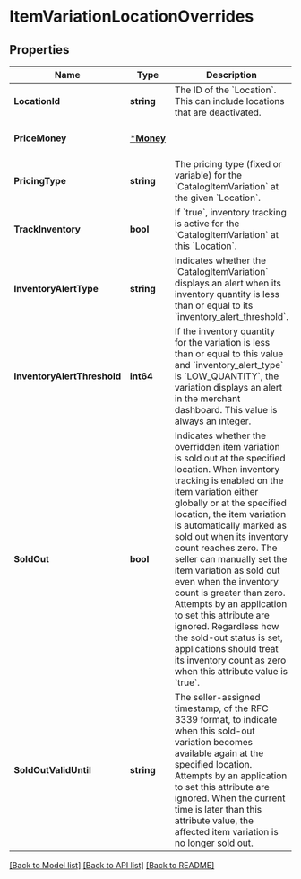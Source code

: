 # ItemVariationLocationOverrides

## Properties
Name | Type | Description | Notes
------------ | ------------- | ------------- | -------------
**LocationId** | **string** | The ID of the &#x60;Location&#x60;. This can include locations that are deactivated. | [optional] [default to null]
**PriceMoney** | [***Money**](Money.md) |  | [optional] [default to null]
**PricingType** | **string** | The pricing type (fixed or variable) for the &#x60;CatalogItemVariation&#x60; at the given &#x60;Location&#x60;. | [optional] [default to null]
**TrackInventory** | **bool** | If &#x60;true&#x60;, inventory tracking is active for the &#x60;CatalogItemVariation&#x60; at this &#x60;Location&#x60;. | [optional] [default to null]
**InventoryAlertType** | **string** | Indicates whether the &#x60;CatalogItemVariation&#x60; displays an alert when its inventory quantity is less than or equal to its &#x60;inventory_alert_threshold&#x60;. | [optional] [default to null]
**InventoryAlertThreshold** | **int64** | If the inventory quantity for the variation is less than or equal to this value and &#x60;inventory_alert_type&#x60; is &#x60;LOW_QUANTITY&#x60;, the variation displays an alert in the merchant dashboard.  This value is always an integer. | [optional] [default to null]
**SoldOut** | **bool** | Indicates whether the overridden item variation is sold out at the specified location.  When inventory tracking is enabled on the item variation either globally or at the specified location, the item variation is automatically marked as sold out when its inventory count reaches zero. The seller can manually set the item variation as sold out even when the inventory count is greater than zero. Attempts by an application to set this attribute are ignored. Regardless how the sold-out status is set, applications should treat its inventory count as zero when this attribute value is &#x60;true&#x60;. | [optional] [default to null]
**SoldOutValidUntil** | **string** | The seller-assigned timestamp, of the RFC 3339 format, to indicate when this sold-out variation becomes available again at the specified location. Attempts by an application to set this attribute are ignored. When the current time is later than this attribute value, the affected item variation is no longer sold out. | [optional] [default to null]

[[Back to Model list]](../README.md#documentation-for-models) [[Back to API list]](../README.md#documentation-for-api-endpoints) [[Back to README]](../README.md)

